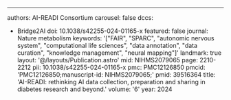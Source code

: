 ---
authors: AI-READI Consortium
carousel: false
dccs:
- Bridge2AI
doi: 10.1038/s42255-024-01165-x
featured: false
journal: Nature metabolism
keywords: '["FAIR", "SPARC", "autonomic nervous system", "computational life sciences",
  "data annotation", "data curation", "knowledge management", "neural mapping"]'
landmark: true
layout: '@/layouts/Publication.astro'
mid: NIHMS2079065
page: 2210-2212
pii: 10.1038/s42255-024-01165-x
pmc: PMC12126850
pmcid: 'PMC12126850;manuscript-id: NIHMS2079065;'
pmid: 39516364
title: 'AI-READI: rethinking AI data collection, preparation and sharing in diabetes
  research and beyond.'
volume: '6'
year: 2024
